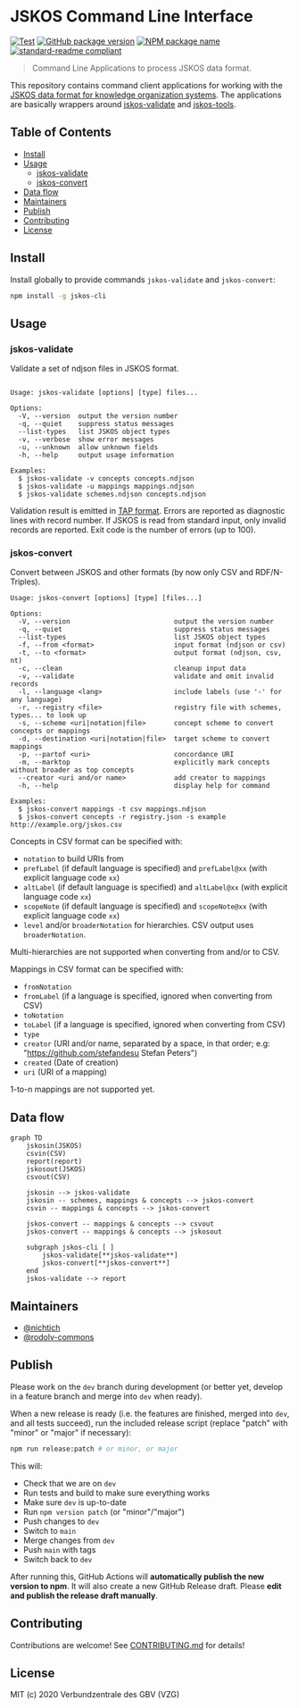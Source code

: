 # JSKOS Command Line Interface

[![Test](https://github.com/gbv/jskos-cli/actions/workflows/test.yml/badge.svg)](https://github.com/gbv/jskos-cli/actions/workflows/test.yml)
[![GitHub package version](https://img.shields.io/github/package-json/v/gbv/jskos-cli.svg?label=version)](https://github.com/gbv/jskos-cli)
[![NPM package name](https://img.shields.io/badge/npm-jskos--cli-blue.svg)](https://www.npmjs.com/package/jskos-cli)
[![standard-readme compliant](https://img.shields.io/badge/readme%20style-standard-brightgreen.svg)](https://github.com/RichardLitt/standard-readme)

> Command Line Applications to process JSKOS data format.

This repository contains command client applications for working with the [JSKOS data format for knowledge organization systems](http://gbv.github.io/jskos/). The applications are basically wrappers around [jskos-validate](https://www.npmjs.com/package/jskos-validate) and [jskos-tools](https://www.npmjs.com/package/jskos-tools).

## Table of Contents

- [Install](#install)
- [Usage](#usage)
  - [jskos-validate](#jskos-validate)
  - [jskos-convert](#jskos-convert)
- [Data flow](#data-flow)
- [Maintainers](#maintainers)
- [Publish](#publish)
- [Contributing](#contributing)
- [License](#license)

## Install

Install globally to provide commands `jskos-validate` and `jskos-convert`:

```bash
npm install -g jskos-cli
```

## Usage

### jskos-validate

Validate a set of ndjson files in JSKOS format.

~~~

Usage: jskos-validate [options] [type] files...

Options:
  -V, --version  output the version number
  -q, --quiet    suppress status messages
  --list-types   list JSKOS object types
  -v, --verbose  show error messages
  -u, --unknown  allow unknown fields
  -h, --help     output usage information

Examples:
  $ jskos-validate -v concepts concepts.ndjson
  $ jskos-validate -u mappings mappings.ndjson
  $ jskos-validate schemes.ndjson concepts.ndjson
~~~

Validation result is emitted in [TAP format](https://testanything.org/). Errors are reported as diagnostic lines with record number. If JSKOS is read from standard input, only invalid records are reported. Exit code is the number of errors (up to 100).

### jskos-convert

Convert between JSKOS and other formats (by now only CSV and RDF/N-Triples).

~~~
Usage: jskos-convert [options] [type] [files...]

Options:
  -V, --version                          output the version number
  -q, --quiet                            suppress status messages
  --list-types                           list JSKOS object types
  -f, --from <format>                    input format (ndjson or csv)
  -t, --to <format>                      output format (ndjson, csv, nt)
  -c, --clean                            cleanup input data
  -v, --validate                         validate and omit invalid records
  -l, --language <lang>                  include labels (use '-' for any language)
  -r, --registry <file>                  registry file with schemes, types... to look up
  -s, --scheme <uri|notation|file>       concept scheme to convert concepts or mappings
  -d, --destination <uri|notation|file>  target scheme to convert mappings
  -p, --partof <uri>                     concordance URI
  -m, --marktop                          explicitly mark concepts without broader as top concepts
  --creator <uri and/or name>            add creator to mappings
  -h, --help                             display help for command

Examples:
  $ jskos-convert mappings -t csv mappings.ndjson
  $ jskos-convert concepts -r registry.json -s example http://example.org/jskos.csv
~~~

Concepts in CSV format can be specified with:

* `notation` to build URIs from
* `prefLabel` (if default language is specified) and `prefLabel@xx` (with explicit language code `xx`)
* `altLabel` (if default language is specified) and `altLabel@xx` (with explicit language code `xx`)
* `scopeNote` (if default language is specified) and `scopeNote@xx` (with explicit language code `xx`)
* `level` and/or `broaderNotation` for hierarchies. CSV output uses `broaderNotation`.

Multi-hierarchies are not supported when converting from and/or to CSV.

Mappings in CSV format can be specified with:

* `fromNotation`
* `fromLabel` (if a language is specified, ignored when converting from CSV)
* `toNotation`
* `toLabel` (if a language is specified, ignored when converting from CSV)
* `type`
* `creator` (URI and/or name, separated by a space, in that order; e.g: "https://github.com/stefandesu Stefan Peters")
* `created` (Date of creation)
* `uri` (URI of a mapping)

1-to-n mappings are not supported yet.

## Data flow

```mermaid
graph TD
    jskosin(JSKOS)
    csvin(CSV)
    report(report)
    jskosout(JSKOS)
    csvout(CSV)
    
    jskosin --> jskos-validate
    jskosin -- schemes, mappings & concepts --> jskos-convert
    csvin -- mappings & concepts --> jskos-convert

    jskos-convert -- mappings & concepts --> csvout
    jskos-convert -- mappings & concepts --> jskosout

    subgraph jskos-cli [ ]
        jskos-validate[**jskos-validate**]
        jskos-convert[**jskos-convert**]        
    end
    jskos-validate --> report
```

## Maintainers

- [@nichtich](https://github.com/nichtich)
- [@rodolv-commons](https://github.com/rodolv-commons)

## Publish

Please work on the `dev` branch during development (or better yet, develop in a feature branch and merge into `dev` when ready).

When a new release is ready (i.e. the features are finished, merged into `dev`, and all tests succeed), run the included release script (replace "patch" with "minor" or "major" if necessary):

```bash
npm run release:patch # or minor, or major
```

This will:
- Check that we are on `dev`
- Run tests and build to make sure everything works
- Make sure `dev` is up-to-date
- Run `npm version patch` (or "minor"/"major")
- Push changes to `dev`
- Switch to `main`
- Merge changes from `dev`
- Push `main` with tags
- Switch back to `dev`

After running this, GitHub Actions will **automatically publish the new version to npm**. It will also create a new GitHub Release draft. Please **edit and publish the release draft manually**.

## Contributing

Contributions are welcome! See [CONTRIBUTING.md](CONTRIBUTING.md) for details!

## License

MIT (c) 2020 Verbundzentrale des GBV (VZG)
